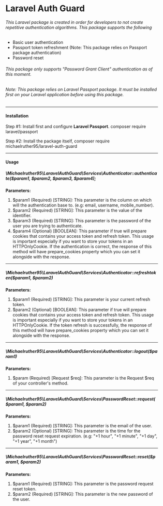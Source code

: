 # Laravel Auth Guard
###### This Laravel package is created in order for developers to not create repetitive authentication algorithms. This package supports the following
- Basic user authentication
- Passport token refreshment (Note: This package relies on Passport package authentication)
- Password reset

###### This package only supports "Password Grant Client" authentication as of this moment.

###### Note: This package relies on Laravel Passport package. It must be installed first on your Laravel application before using this package.

---

#### Installation

Step #1: Install first and configure **Laravel Passport**.
composer require laravel/passport

Step #2: Install the package itself,
composer require michaelruther95/laravel-auth-guard

---

#### Usage

##### \Michaelruther95\LaravelAuthGuard\Services\Authenticator::authenticate($param1, $param2, $param3, $param4);
**Parameters:**
1. $param1 (Required) [STRING]: This parameter is the column on which will the authentication base to. (e.g: email, username, mobile_number).
2. $param2 (Required) [STRING]: This parameter is the value of the identifier.
3. $param3 (Required) [STRING]: This parameter is the password of the user you are trying to authenticate.
4. $param4 (Optional) [BOOLEAN]: This parameter if true will prepare cookies that contains your access token and refresh token. This usage is important especially if you want to store your tokens in an HTTPOnlyCookie. If the authentication is correct, the response of this method will have prepare_cookies property which you can set it alongside with the response.

---

##### \Michaelruther95\LaravelAuthGuard\Services\Authenticator::refreshtoken($param1, $param2)
**Parameters:**
1. $param1 (Required) [STRING]: This parameter is your current refresh token.
2. $param2 (Optional) [BOOLEAN]: This parameter if true will prepare cookies that contains your access token and refresh token. This usage is important especially if you want to store your tokens in an HTTPOnlyCookie. If the token refresh is successfully, the response of this method will have prepare_cookies property which you can set it alongside with the response.

---

##### \Michaelruther95\LaravelAuthGuard\Services\Authenticator::logout($param1)
**Parameters:**
1. $param (Required) [Request $req]: This parameter is the Request $req of your controller's method.

---

##### \Michaelruther95\LaravelAuthGuard\Services\PasswordReset::request($param1, $param2)
**Parameters:**
1. $param1 (Required) [STRING]: This parameter is the email of the user.
2. $param2 (Optional) [STRING]: This parameter is the time for the password reset request expiration. (e.g: "+1 hour", "+1 minute", "+1 day", "+1 year", "+1 month")

---

##### \Michaelruther95\LaravelAuthGuard\Services\PasswordReset::reset($param1, $param2)
**Parameters:**
1. $param1 (Required) [STRING]: This parameter is the password request reset token.
2. $param2 (Required) [STRING]: This parameter is the new password of the user.


